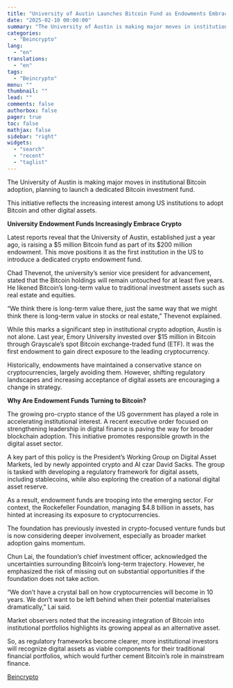 ```yaml
---
title: "University of Austin Launches Bitcoin Fund as Endowments Embrace Crypto"
date: "2025-02-10 00:00:00"
summary: "The University of Austin is making major moves in institutional Bitcoin adoption, planning to launch a dedicated Bitcoin investment fund.This initiative reflects the increasing interest among US institutions to adopt Bitcoin and other digital assets.University Endowment Funds Increasingly Embrace CryptoLatest reports reveal that the University of Austin, established just a..."
categories:
  - "Beincrypto"
lang:
  - "en"
translations:
  - "en"
tags:
  - "Beincrypto"
menu: ""
thumbnail: ""
lead: ""
comments: false
authorbox: false
pager: true
toc: false
mathjax: false
sidebar: "right"
widgets:
  - "search"
  - "recent"
  - "taglist"
---
```


The University of Austin is making major moves in institutional Bitcoin adoption, planning to launch a dedicated Bitcoin investment fund.

This initiative reflects the increasing interest among US institutions to adopt Bitcoin and other digital assets.

**University Endowment Funds Increasingly Embrace Crypto**

Latest reports reveal that the University of Austin, established just a year ago, is raising a $5 million Bitcoin fund as part of its $200 million endowment. This move positions it as the first institution in the US to introduce a dedicated crypto endowment fund.

Chad Thevenot, the university’s senior vice president for advancement, stated that the Bitcoin holdings will remain untouched for at least five years. He likened Bitcoin’s long-term value to traditional investment assets such as real estate and equities.

“We think there is long-term value there, just the same way that we might think there is long-term value in stocks or real estate,” Thevenot explained.

While this marks a significant step in institutional crypto adoption, Austin is not alone. Last year, Emory University invested over $15 million in Bitcoin through Grayscale’s spot Bitcoin exchange-traded fund (ETF). It was the first endowment to gain direct exposure to the leading cryptocurrency.

Historically, endowments have maintained a conservative stance on cryptocurrencies, largely avoiding them. However, shifting regulatory landscapes and increasing acceptance of digital assets are encouraging a change in strategy.

**Why Are Endowment Funds Turning to Bitcoin?**

The growing pro-crypto stance of the US government has played a role in accelerating institutional interest. A recent executive order focused on strengthening leadership in digital finance is paving the way for broader blockchain adoption. This initiative promotes responsible growth in the digital asset sector.

A key part of this policy is the President’s Working Group on Digital Asset Markets, led by newly appointed crypto and AI czar David Sacks. The group is tasked with developing a regulatory framework for digital assets, including stablecoins, while also exploring the creation of a national digital asset reserve.

As a result, endowment funds are trooping into the emerging sector. For context, the Rockefeller Foundation, managing $4.8 billion in assets, has hinted at increasing its exposure to cryptocurrencies.

The foundation has previously invested in crypto-focused venture funds but is now considering deeper involvement, especially as broader market adoption gains momentum.

Chun Lai, the foundation’s chief investment officer, acknowledged the uncertainties surrounding Bitcoin’s long-term trajectory. However, he emphasized the risk of missing out on substantial opportunities if the foundation does not take action.

“We don’t have a crystal ball on how cryptocurrencies will become in 10 years. We don’t want to be left behind when their potential materialises dramatically,” Lai said.

Market observers noted that the increasing integration of Bitcoin into institutional portfolios highlights its growing appeal as an alternative asset.

So, as regulatory frameworks become clearer, more institutional investors will recognize digital assets as viable components for their traditional financial portfolios, which would further cement Bitcoin’s role in mainstream finance.

[Beincrypto](https://www.tradingview.com/news/beincrypto:67377117e094b:0-university-of-austin-launches-bitcoin-fund-as-endowments-embrace-crypto/)
